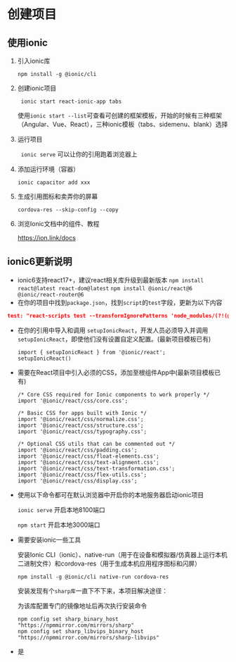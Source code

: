 # 创建项目
## 使用ionic

1. 引入ionic库

   `npm install -g @ionic/cli`

2. 创建ionic项目

   ` ionic start react-ionic-app tabs`

   使用`ionic start --list`可查看可创建的框架模板，开始的时候有三种框架（Angular、Vue、React），三种ionic模板（tabs、sidemenu、blank）选择

3. 运行项目

   ` ionic serve` 可以让你的引用跑着浏览器上

4. 添加运行环境（容器）

   `ionic capacitor add xxx`

5. 生成引用图标和卖弄你的屏幕

   `cordova-res --skip-config --copy`

6. 浏览Ionic文档中的组件、教程

   https://ion.link/docs

 ## ionic6更新说明
  + ionic6支持react17+，建议react相关库升级到最新版本
        `npm install react@latest react-dom@latest`
      `npm install @ionic/react@6 @ionic/react-router@6`
  + 在你的项目中找到`package.json`，找到`script`的`test`字段，更新为以下内容
  ```json
  test: "react-scripts test --transformIgnorePatterns 'node_modules/(?!(@ionic/react|@ionicreact-router|@ionic/core|@stencil/core|ionicons)/)'"
  ```

+ 在你的引用中导入和调用 `setupIonicReact`，开发人员必须导入并调用`setupIonicReact`，即使他们没有设置自定义配置。(最新项目模板已有)

  ```tsx
  import { setupIonicReact } from '@ionic/react';
  setupIonicReact()
  ```

  

+ 需要在React项目中引入必须的CSS，添加至根组件App中(最新项目模板已有)

  ```tsx
  /* Core CSS required for Ionic components to work properly */
  import '@ionic/react/css/core.css';
  
  /* Basic CSS for apps built with Ionic */
  import '@ionic/react/css/normalize.css';
  import '@ionic/react/css/structure.css';
  import '@ionic/react/css/typography.css';
  
  /* Optional CSS utils that can be commented out */
  import '@ionic/react/css/padding.css';
  import '@ionic/react/css/float-elements.css';
  import '@ionic/react/css/text-alignment.css';
  import '@ionic/react/css/text-transformation.css';
  import '@ionic/react/css/flex-utils.css';
  import '@ionic/react/css/display.css';
  ```

  

+ 使用以下命令都可在默认浏览器中开启你的本地服务器启动ionic项目

  `ionic serve`  开启本地8100端口

  `npm start`  开启本地3000端口

+ 需要安装ionic一些工具

  安装Ionic CLI（ionic）、native-run（用于在设备和模拟器/仿真器上运行本机二进制文件）和cordova-res（用于生成本机应用程序图标和闪屏）

  `npm install -g @ionic/cli native-run cordova-res`

  安装发现有个`sharp库`一直下不下来，本项目解决途径：

  为该库配置专门的镜像地址后再次执行安装命令

  ```shell
  npm config set sharp_binary_host "https://npmmirror.com/mirrors/sharp"
  npm config set sharp_libvips_binary_host "https://npmmirror.com/mirrors/sharp-libvips"
  ```

  

+ 是